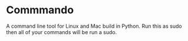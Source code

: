 Commmando
=========

A command line tool for Linux and Mac build in Python. Run this as sudo then all of your commands will be run a sudo.
